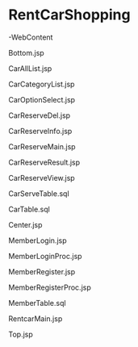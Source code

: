 # RentCarShopping
-WebContent

Bottom.jsp

CarAllList.jsp

CarCategoryList.jsp

CarOptionSelect.jsp

CarReserveDel.jsp

CarReserveInfo.jsp

CarReserveMain.jsp

CarReserveResult.jsp

CarReserveView.jsp

CarServeTable.sql

CarTable.sql

Center.jsp

MemberLogin.jsp

MemberLoginProc.jsp

MemberRegister.jsp

MemberRegisterProc.jsp

MemberTable.sql

RentcarMain.jsp

Top.jsp

